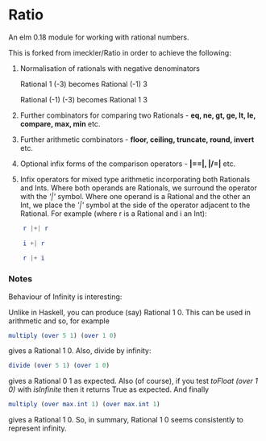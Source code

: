 # Ratio

An elm 0.18 module for working with rational numbers.

This is forked from imeckler/Ratio in order to achieve the following:

1.  Normalisation of rationals with negative denominators

    Rational 1 (-3) becomes Rational (-1) 3
    
    Rational (-1) (-3) becomes Rational 1 3
    
2.  Further combinators for comparing two Rationals - __eq, ne, gt, ge, lt, le, compare, max, min__ etc.

3.  Further arithmetic combinators - __floor, ceiling, truncate, round, invert__ etc.

4.  Optional infix forms of the comparison operators - __|==|, |/=|__ etc.

5.  Infix operators for mixed type arithmetic incorporating both Rationals and Ints.  Where both operands are Rationals, we surround the operator with the _'|'_ symbol.  Where one operand is a Rational and the other an Int, we place the _'|'_ symbol at the side of the operator adjacent to the Rational.  For example (where r is a Rational and i an Int):

```elm
    r |+| r
    
    i +| r
    
    r |+ i
```

### Notes

Behaviour of Infinity is interesting:

Unlike in Haskell, you can produce (say) Rational 1 0.  This can be used in arithmetic and so, for example

```elm
multiply (over 5 1) (over 1 0)
```
    
gives a Rational 1 0.  Also, divide by infinity:

```elm
divide (over 5 1) (over 1 0)
```
    
gives a Rational 0 1 as expected.  Also (of course), if you test _toFloat (over 1 0)_ with _isInfinite_ then it returns True as expected.  And finally

```elm
multiply (over max.int 1) (over max.int 1)
```
    
gives a Rational 1 0.  So, in summary, Rational 1 0 seems consistently to represent infinity. 

